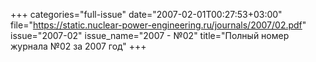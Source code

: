 +++
categories="full-issue"
date="2007-02-01T00:27:53+03:00"
file="https://static.nuclear-power-engineering.ru/journals/2007/02.pdf"
issue="2007-02"
issue_name="2007 - №02"
title="Полный номер журнала №02 за 2007 год"
+++